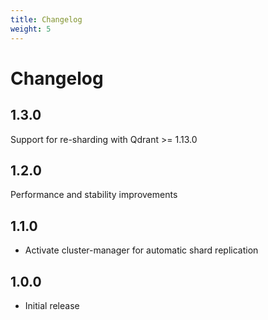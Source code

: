 ```yaml
---
title: Changelog
weight: 5
---
```


# Changelog

## 1.3.0

Support for re-sharding with Qdrant >= 1.13.0

## 1.2.0

Performance and stability improvements

## 1.1.0

* Activate cluster-manager for automatic shard replication

## 1.0.0

* Initial release
